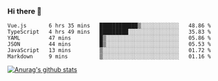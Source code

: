 ### Hi there 👋



<!--
**webB1an/webB1an** is a ✨ _special_ ✨ repository because its `README.md` (this file) appears on your GitHub profile.

Here are some ideas to get you started:

- 🔭 I’m currently working on ...
- 🌱 I’m currently learning ...
- 👯 I’m looking to collaborate on ...
- 🤔 I’m looking for help with ...
- 💬 Ask me about ...
- 📫 How to reach me: ...
- 😄 Pronouns: ...
- ⚡ Fun fact: ...
-->

<!--START_SECTION:waka-->

```text
Vue.js       6 hrs 35 mins   ████████████▒░░░░░░░░░░░░   48.86 %
TypeScript   4 hrs 49 mins   █████████░░░░░░░░░░░░░░░░   35.83 %
YAML         47 mins         █▒░░░░░░░░░░░░░░░░░░░░░░░   05.86 %
JSON         44 mins         █▒░░░░░░░░░░░░░░░░░░░░░░░   05.53 %
JavaScript   13 mins         ▒░░░░░░░░░░░░░░░░░░░░░░░░   01.72 %
Markdown     9 mins          ▒░░░░░░░░░░░░░░░░░░░░░░░░   01.16 %
```

<!--END_SECTION:waka-->


[![Anurag's github stats](https://github-readme-stats.vercel.app/api?username=webB1an&show_icons=true&theme=radical)](https://github.com/anuraghazra/github-readme-stats)

